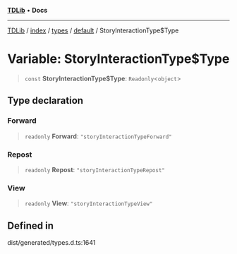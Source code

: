 [**TDLib**](../../../../../../README.md) • **Docs**

***

[TDLib](../../../../../../modules.md) / [index](../../../../../README.md) / [types](../../../README.md) / [default](../README.md) / StoryInteractionType$Type

# Variable: StoryInteractionType$Type

> `const` **StoryInteractionType$Type**: `Readonly`\<`object`\>

## Type declaration

### Forward

> `readonly` **Forward**: `"storyInteractionTypeForward"`

### Repost

> `readonly` **Repost**: `"storyInteractionTypeRepost"`

### View

> `readonly` **View**: `"storyInteractionTypeView"`

## Defined in

dist/generated/types.d.ts:1641
